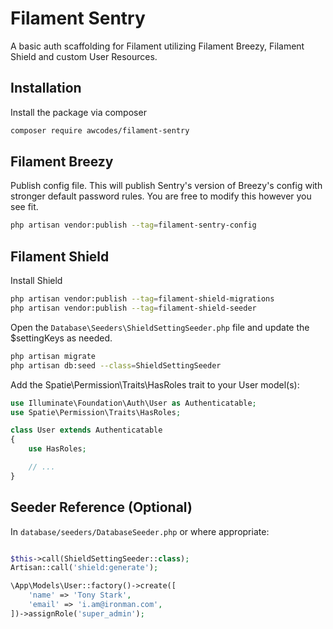 # Filament Sentry

A basic auth scaffolding for Filament utilizing Filament Breezy, Filament Shield and custom User Resources.

## Installation

Install the package via composer

```bash
composer require awcodes/filament-sentry
```

## Filament Breezy

Publish config file. This will publish Sentry's version of Breezy's config with stronger default password rules. You are free to modify this however you see fit.

```bash
php artisan vendor:publish --tag=filament-sentry-config
```

## Filament Shield
Install Shield

```bash
php artisan vendor:publish --tag=filament-shield-migrations
php artisan vendor:publish --tag=filament-shield-seeder
```

Open the `Database\Seeders\ShieldSettingSeeder.php` file and update the $settingKeys as needed.

```bash
php artisan migrate
php artisan db:seed --class=ShieldSettingSeeder
```

Add the Spatie\Permission\Traits\HasRoles trait to your User model(s):

```php
use Illuminate\Foundation\Auth\User as Authenticatable;
use Spatie\Permission\Traits\HasRoles;

class User extends Authenticatable
{
    use HasRoles;

    // ...
}
```

## Seeder Reference (Optional)

In `database/seeders/DatabaseSeeder.php` or where appropriate:

```php

$this->call(ShieldSettingSeeder::class);
Artisan::call('shield:generate');

\App\Models\User::factory()->create([
    'name' => 'Tony Stark',
    'email' => 'i.am@ironman.com',
])->assignRole('super_admin');
```